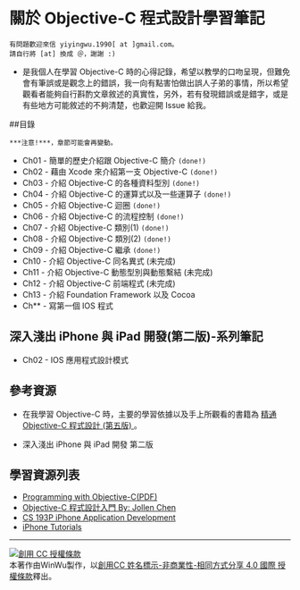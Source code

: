 # 關於 Objective-C 程式設計學習筆記

```
有問題歡迎來信 yiyingwu.1990[ at ]gmail.com。
請自行將 [at] 換成 ＠，謝謝 :)
```

* 是我個人在學習 Objective-C 時的心得記錄，希望以教學的口吻呈現，但難免會有筆誤或是觀念上的錯誤，我一向有點害怕做出誤人子弟的事情，所以希望觀看者能夠自行斟酌文章敘述的真實性，另外，若有發現錯誤或是錯字，或是有些地方可能敘述的不夠清楚，也歡迎開 Issue 給我。


##目錄

```
***注意!***，章節可能會再變動。
```

* Ch01 - 簡單的歷史介紹跟 Objective-C 簡介 `(done!)`
* Ch02 - 藉由 Xcode 來介紹第一支 Objective-C  `(done!)`
* Ch03 - 介紹 Objective-C 的各種資料型別 `(done!)`
* Ch04 - 介紹 Objective-C 的運算式以及一些運算子 `(done!)`
* Ch05 - 介紹 Objective-C 迴圈  `(done!)`
* Ch06 - 介紹 Objective-C 的流程控制 `(done!)`
* Ch07 - 介紹 Objective-C 類別(1) `(done!)`	
* Ch08 - 介紹 Objective-C 類別(2) `(done!)`
* Ch09 - 介紹 Objective-C 繼承 `(done!)`
* Ch10 - 介紹 Objective-C 同名異式 (未完成)
* Ch11 - 介紹 Objective-C 動態型別與動態繫結  (未完成)
* Ch12 - 介紹 Objective-C 前端程式 (未完成)
* Ch13 - 介紹 Foundation Framework 以及 Cocoa
* Ch** - 寫第一個 IOS 程式

<!--
* Ch** - Lab1 : 實作 IOS 程式 (實作主題未定)
* Ch** - Lab2 : 實作 IOS 程式 (實作主題未定)

## 附錄
* Topic - 撰寫 APP 開發企劃書
-->

## 深入淺出 iPhone 與 iPad 開發(第二版)-系列筆記
* Ch02 - IOS 應用程式設計模式

## 參考資源
* 在我學習 Objective-C 時，主要的學習依據以及手上所觀看的書籍為 [精通 Objective-C 程式設計 (第五版)
](http://www.books.com.tw/products/0010574124)。

* 深入淺出 iPhone 與 iPad 開發 第二版

## 學習資源列表
* [Programming with Objective-C(PDF)](https://developer.apple.com/library/mac/documentation/Cocoa/Conceptual/ProgrammingWithObjectiveC/ProgrammingWithObjectiveC.pdf)
* [Objective-C 程式設計入門 By: Jollen Chen](http://www.mokoversity.com/course/ios/objective-c-overview)
* [CS 193P iPhone Application Development](http://www.stanford.edu/class/cs193p/cgi-bin/drupal/)
* [iPhone Tutorials](http://www.raywenderlich.com/tutorials)

---

<a rel="license" href="http://creativecommons.org/licenses/by-nc-sa/4.0/"><img alt="創用 CC 授權條款" style="border-width:0" src="http://i.creativecommons.org/l/by-nc-sa/4.0/88x31.png" /></a><br />本著作由<span xmlns:cc="http://creativecommons.org/ns#" property="cc:attributionName">WinWu</span>製作，以<a rel="license" href="http://creativecommons.org/licenses/by-nc-sa/4.0/">創用CC 姓名標示-非商業性-相同方式分享 4.0 國際 授權條款</a>釋出。